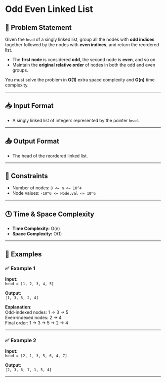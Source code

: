 #  Odd Even Linked List

## 🧾 Problem Statement

Given the `head` of a singly linked list, group all the nodes with **odd indices** together followed by the nodes with **even indices**, and return the reordered list.

- The **first node** is considered **odd**, the second node is **even**, and so on.
- Maintain the **original relative order** of nodes in both the odd and even groups.

You must solve the problem in **O(1)** extra space complexity and **O(n)** time complexity.

---


## 📥 Input Format

- A singly linked list of integers represented by the pointer `head`.

---

## 📤 Output Format

- The head of the reordered linked list.

---

## 📌 Constraints

- Number of nodes: `0 <= n <= 10^4`
- Node values: `-10^6 <= Node.val <= 10^6`

---

## 🕒 Time & Space Complexity

- **Time Complexity:** O(n)  
- **Space Complexity:** O(1)

---

## 🧪 Examples

### ✅ Example 1

**Input:**  
`head = [1, 2, 3, 4, 5]`

**Output:**  
`[1, 3, 5, 2, 4]`

**Explanation:**  
Odd-indexed nodes: 1 → 3 → 5  
Even-indexed nodes: 2 → 4  
Final order: 1 → 3 → 5 → 2 → 4

---

### ✅ Example 2

**Input:**  
`head = [2, 1, 3, 5, 6, 4, 7]`

**Output:**  
`[2, 3, 6, 7, 1, 5, 4]`

---


